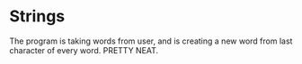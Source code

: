 # Strings
The program is taking words from user, and is creating a new word from last character of every word. PRETTY NEAT.
